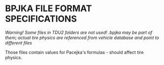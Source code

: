 BPJKA FILE FORMAT SPECIFICATIONS
================================

*Warning! Some files in TDU2 folders are not used! .bpjka may be part of them; actual tire physics are referenced from vehicle database and point to different files*

Those files contain values for Pacejka's formulas - should affect tire physics.



